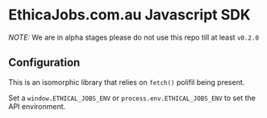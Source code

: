 # EthicaJobs.com.au Javascript SDK

*NOTE:* We are in alpha stages please do not use this repo till at least `v0.2.0`


## Configuration

This is an isomorphic library that relies on `fetch()` polifil being present.

Set a `window.ETHICAL_JOBS_ENV` or `process.env.ETHICAL_JOBS_ENV` to set the API environment.